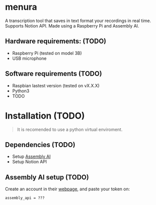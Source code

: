 # menura
A transcription tool that saves in text format your recordings in real time. Supports Notion API. Made using a Raspberry Pi and Assembly AI.
## Hardware requirements: (TODO)
- Raspberry Pi (tested on model 3B)
- USB microphone
## Software requirements (TODO)
- Raspbian lastest version (tested on vX.X.X)
- Python3
- TODO
# Installation (TODO)
> It is recomended to use a python virtual enviroment.
## Dependencies (TODO)
- Setup [Assembly AI](https://www.assemblyai.com/)
- Setup Notion API
## Assembly AI setup (TODO)
Create an account in their [webpage](https://www.assemblyai.com/), and paste your token on:
```
assembly_api = ???
```
